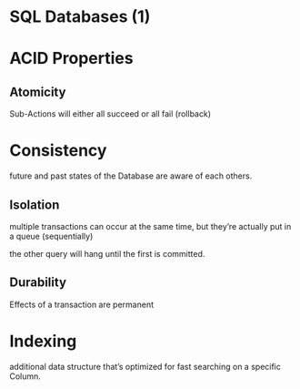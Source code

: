 # SQL Databases (1)

# ACID Properties

## Atomicity

Sub-Actions will either all succeed or all fail (rollback)

# Consistency

future and past states of the Database are aware of each others.

## Isolation

multiple transactions can occur at the same time, but they’re actually put in a queue (sequentially)

the other query will hang until the first is committed.

## Durability

Effects of a transaction are permanent

# Indexing

additional data structure that’s optimized for fast searching on a specific Column.